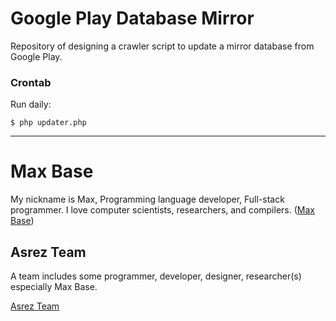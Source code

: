 # Google Play Database Mirror

Repository of designing a crawler script to update a mirror database from Google Play.

### Crontab

Run daily:

```
$ php updater.php
```

---------

# Max Base

My nickname is Max, Programming language developer, Full-stack programmer. I love computer scientists, researchers, and compilers. ([Max Base](https://maxbase.org/))

## Asrez Team

A team includes some programmer, developer, designer, researcher(s) especially Max Base.

[Asrez Team](https://www.asrez.com/)
